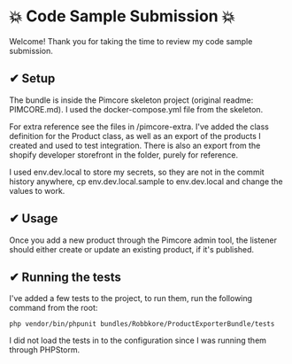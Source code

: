 # 💥 Code Sample Submission 💥

Welcome! Thank you for taking the time to review my code sample submission.

## ✔ Setup

The bundle is inside the Pimcore skeleton project (original readme: PIMCORE.md). I used the docker-compose.yml file from the skeleton.  

For extra reference see the files in /pimcore-extra. I've added the class definition for the 
Product class, as well as an export of the products I created and used to test integration. 
There is also an export from the shopify developer storefront in the folder, purely for reference.

I used env.dev.local to store my secrets, so they are not in the commit history anywhere, 
cp env.dev.local.sample to env.dev.local and change the values to work.

## ✔ Usage

Once you add a new product through the Pimcore admin tool, the listener should either create 
or update an existing product, if it's published.

## ✔ Running the tests

I've added a few tests to the project, to run them, run the following command from the root:

```
php vendor/bin/phpunit bundles/Robbkore/ProductExporterBundle/tests
```

I did not load the tests in to the configuration since I was running them through PHPStorm.

